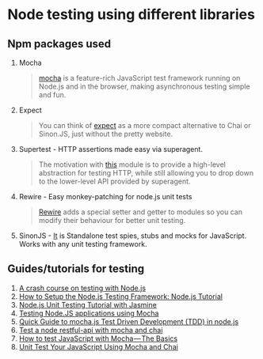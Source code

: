 # Node testing using different libraries

## Npm packages used

1.  Mocha
    > [mocha](https://mochajs.org/ 'Mocha js site') is a feature-rich JavaScript test framework running on Node.js and in the browser, making asynchronous testing simple and fun.
2.  Expect
    > You can think of [expect](https://github.com/mjackson/expect 'Expect github') as a more compact alternative to Chai or Sinon.JS, just without the pretty website.
3.  Supertest - HTTP assertions made easy via superagent.
    > The motivation with [this](https://github.com/visionmedia/supertest) module is to provide a high-level abstraction for testing HTTP, while still allowing you to drop down to the lower-level API provided by superagent.
4.  Rewire - Easy monkey-patching for node.js unit tests
    > [Rewire](https://github.com/jhnns/rewire) adds a special setter and getter to modules so you can modify their behaviour for better unit testing.
5.  SinonJS - [It](https://github.com/sinonjs/sinon) is Standalone test spies, stubs and mocks for JavaScript. Works with any unit testing framework.

## Guides/tutorials for testing

1.  [A crash course on testing with Node.js](https://hackernoon.com/a-crash-course-on-testing-with-node-js-6c7428d3da02)
2.  [How to Setup the Node.js Testing Framework: Node.js Tutorial](http://www.softwaretestinghelp.com/node-js-testing-framework)
3.  [Node.js Unit Testing Tutorial with Jasmine](https://www.guru99.com/node-js-testing-jasmine.html)
4.  [Testing Node.JS applications using Mocha](https://gist.github.com/soheilhy/867f76feea7cab4f8a84)
5.  [Quick Guide to mocha.js Test Driven Development (TDD) in node.js](https://github.com/ideaq/learn-mocha)
6.  [Test a node restful-api with mocha and chai](https://scotch.io/tutorials/test-a-node-restful-api-with-mocha-and-chai)
7.  [How to test JavaScript with Mocha — The Basics](https://codeburst.io/how-to-test-javascript-with-mocha-the-basics-80132324752e)
8.  [Unit Test Your JavaScript Using Mocha and Chai](https://www.sitepoint.com/unit-test-javascript-mocha-chai/)
